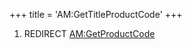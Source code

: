 +++
title = 'AM:GetTitleProductCode'
+++

1.  REDIRECT [AM:GetProductCode](AM:GetProductCode "wikilink")
